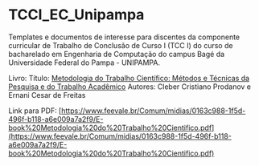 # TCCI_EC_Unipampa
Templates e documentos de interesse para discentes da componente curricular de Trabalho de Conclusão de Curso I (TCC I) do curso de bacharelado em Engenharia de Computação do campus Bagé da Universidade Federal do Pampa - UNIPAMPA.

Livro:
Título: [Metodologia do Trabalho Científico: Métodos e Técnicas da Pesquisa e do Trabalho Acadêmico](https://www.feevale.br/institucional/editora-feevale/metodologia-do-trabalho-cientifico---2-edicao)
Autores: Cleber Cristiano Prodanov e Ernani Cesar de Freitas

Link para PDF: [https://www.feevale.br/Comum/midias/0163c988-1f5d-496f-b118-a6e009a7a2f9/E-book%20Metodologia%20do%20Trabalho%20Cientifico.pdf](https://www.feevale.br/Comum/midias/0163c988-1f5d-496f-b118-a6e009a7a2f9/E-book%20Metodologia%20do%20Trabalho%20Cientifico.pdf)

